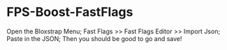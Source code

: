 # FPS-Boost-FastFlags
Open the Bloxstrap Menu; Fast Flags >> Fast Flags Editor >> Import Json; Paste in the JSON; Then you should be good to go and save!
